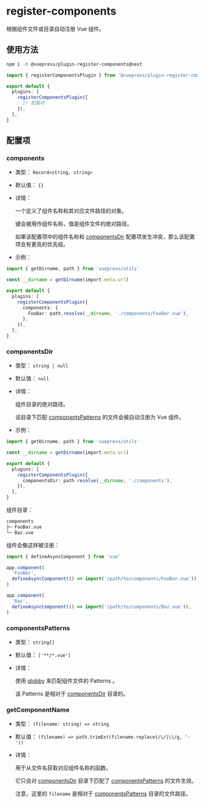 # register-components

<NpmBadge package="@vuepress/plugin-register-components" />

根据组件文件或目录自动注册 Vue 组件。

## 使用方法

```bash
npm i -D @vuepress/plugin-register-components@next
```

```ts
import { registerComponentsPlugin } from '@vuepress/plugin-register-components'

export default {
  plugins: [
    registerComponentsPlugin({
      // 配置项
    }),
  ],
}
```

## 配置项

### components

- 类型： `Record<string, string>`

- 默认值： `{}`

- 详情：

  一个定义了组件名称和其对应文件路径的对象。

  键会被用作组件名称，值是组件文件的绝对路径。

  如果该配置项中的组件名称和 [componentsDir](#componentsdir) 配置项发生冲突，那么该配置项会有更高的优先级。

- 示例：

```ts
import { getDirname, path } from 'vuepress/utils'

const __dirname = getDirname(import.meta.url)

export default {
  plugins: [
    registerComponentsPlugin({
      components: {
        FooBar: path.resolve(__dirname, './components/FooBar.vue'),
      },
    }),
  ],
}
```

### componentsDir

- 类型： `string | null`

- 默认值： `null`

- 详情：

  组件目录的绝对路径。

  该目录下匹配 [componentsPatterns](#componentspatterns) 的文件会被自动注册为 Vue 组件。

- 示例：

```ts
import { getDirname, path } from 'vuepress/utils'

const __dirname = getDirname(import.meta.url)

export default {
  plugins: [
    registerComponentsPlugin({
      componentsDir: path.resolve(__dirname, './components'),
    }),
  ],
}
```

组件目录：

```bash
components
├─ FooBar.vue
└─ Baz.vue
```

组件会像这样被注册：

```ts
import { defineAsyncComponent } from 'vue'

app.component(
  'FooBar',
  defineAsyncComponent(() => import('/path/to/components/FooBar.vue')),
)

app.component(
  'Baz',
  defineAsyncComponent(() => import('/path/to/components/Baz.vue')),
)
```

### componentsPatterns

- 类型： `string[]`

- 默认值： `['**/*.vue']`

- 详情：

  使用 [globby](https://github.com/sindresorhus/globby) 来匹配组件文件的 Patterns 。

  该 Patterns 是相对于 [componentsDir](#componentsdir) 目录的。

### getComponentName

- 类型： `(filename: string) => string`

- 默认值： `(filename) => path.trimExt(filename.replace(/\/|\\/g, '-'))`

- 详情：

  用于从文件名获取对应组件名称的函数。

  它只会对 [componentsDir](#componentsdir) 目录下匹配了 [componentsPatterns](#componentspatterns) 的文件生效。

  注意，这里的 `filename` 是相对于 [componentsPatterns](#componentspatterns) 目录的文件路径。
